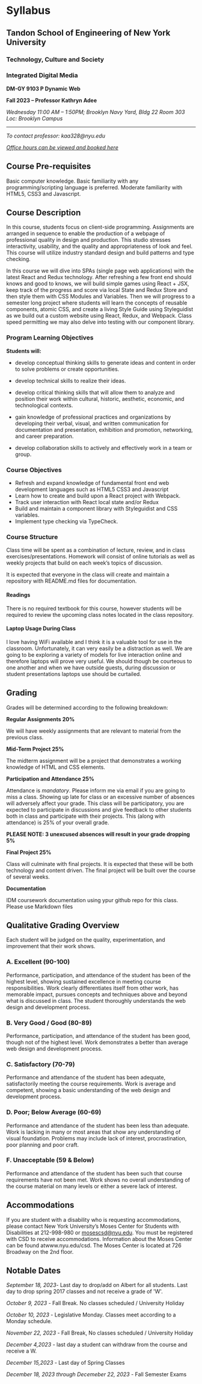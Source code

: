 # Syllabus

## Tandon School of Engineering of New York University

### Technology, Culture and Society

### Integrated Digital Media

**DM-GY 9103 P Dynamic Web**

**Fall 2023 – Professor Kathryn Adee**

_Wednesday 11:00 AM – 1:50PM; Brooklyn Navy Yard, Bldg 22 Room 303 Loc: Brooklyn Campus_

---

_To contact professor: kaa328@nyu.edu_

_[Office hours can be viewed and booked here](https://calendar.google.com/calendar/selfsched?sstoken=UUNXcDRjZFIwTXZDfGRlZmF1bHR8NDkzNWVkOWUxNGI3M2FkZTJlYTY0YjU0ZmRiNjJiYTE)_

## Course Pre-requisites

Basic computer knowledge. Basic familiarity with any programming/scripting language is preferred. Moderate familiarity with HTML5, CSS3 and Javascript.

## Course Description

In this course, students focus on client-side programming. Assignments are arranged in sequence to enable the production of a webpage of professional quality in design and production. This studio stresses interactivity, usability, and the quality and appropriateness of look and feel. This course will utilize industry standard design and build patterns and type checking.

In this course we will dive into SPAs (single page web applications) with the latest React and Redux technology. After refreshing a few front end should knows and good to knows, we will build simple games using React + JSX, keep track of the progress and score via local State and Redux Store and then style them with CSS Modules and Variables. Then we will progress to a semester long project where students will learn the concepts of reusable components, atomic CSS, and create a living Style Guide using Styleguidist as we build out a custom website using React, Redux, and Webpack. Class speed permitting we may also delve into testing with our component library.

### Program Learning Objectives

**Students will:**

- develop conceptual thinking skills to generate ideas and content in order to solve problems or create opportunities.

- develop technical skills to realize their ideas.

- develop critical thinking skills that will allow them to analyze and position their work within cultural, historic, aesthetic, economic, and technological contexts.

- gain knowledge of professional practices and organizations by developing their verbal, visual, and written communication for documentation and presentation, exhibition and promotion, networking, and career preparation.

- develop collaboration skills to actively and effectively work in a team or group.

### Course Objectives

- Refresh and expand knowledge of fundamental front end web development languages such as HTML5 CSS3 and Javascript
- Learn how to create and build upon a React project with Webpack.
- Track user interaction with React local state and/or Redux
- Build and maintain a component library with Styleguidist and CSS variables.
- Implement type checking via TypeCheck.

### Course Structure

Class time will be spent as a combination of lecture, review, and in class exercises/presentations. Homework will consist of online tutorials as well as weekly projects that build on each week’s topics of discussion.

It is expected that everyone in the class will create and maintain a repository with README.md files for documentation.

#### Readings

There is no required textbook for this course, however students will be required to review the upcoming class notes located in the class repository.

#### Laptop Usage During Class

I love having WiFi available and I think it is a valuable tool for use in the classroom. Unfortunately, it can very easily be a distraction as well. We are going to be exploring a variety of models for live interaction online and therefore laptops will prove very useful. We should though be courteous to one another and when we have outside guests, during discussion or student presentations laptops use should be curtailed.

## Grading

Grades will be determined according to the following breakdown:

**Regular Assignments 20%**

We will have weekly assignments that are relevant to material from the previous class.

**Mid-Term Project 25%**

The midterm assignment will be a project that demonstrates a working knowledge of HTML and CSS elements.

**Participation and Attendance 25%**

Attendance is _mandatory_. Please inform me via email if you are going to miss a class. Showing up late for class or an excessive number of absences will adversely affect your grade. This class will be participatory, you are expected to participate in discussions and give feedback to other students both in class and participate with their projects. This (along with attendance) is 25% of your overall grade.

**PLEASE NOTE: 3 unexcused absences will result in your grade dropping 5%**

**Final Project 25%**

Class will culminate with final projects. It is expected that these will be both technology and content driven. The final project will be built over the course of several weeks.

**Documentation**

IDM coursework documentation using ypur github repo for this class. Please use Markdown files

## Qualitative Grading Overview

Each student will be judged on the quality, experimentation, and improvement that their work shows.

### A. Excellent (90-100)

Performance, participation, and attendance of the student has been of the highest level, showing sustained excellence in meeting course responsibilities. Work clearly differentiates itself from other work, has memorable impact, pursues concepts and techniques above and beyond what is discussed in class. The student thoroughly understands the web design and development process.

### B. Very Good / Good (80-89)

Performance, participation, and attendance of the student has been good, though not of the highest level. Work demonstrates a better than average web design and development process.

### C. Satisfactory (70-79)

Performance and attendance of the student has been adequate, satisfactorily meeting the course requirements. Work is average and competent, showing a basic understanding of the web design and development process.

### D. Poor; Below Average (60-69)

Performance and attendance of the student has been less than adequate. Work is lacking in many or most areas that show any understanding of visual foundation. Problems may include lack of interest, procrastination, poor planning and poor craft.

### F. Unacceptable (59 & Below)

Performance and attendance of the student has been such that course requirements have not been met. Work shows no overall understanding of the course material on many levels or either a severe lack of interest.

## Accommodations

If you are student with a disability who is requesting accommodations, please contact New York University’s Moses Center for Students with Disabilities at 212-998-980 or mosescsd@nyu.edu. You must be registered with CSD to receive accommodations. Information about the Moses Center can be found atwww.nyu.edu/csd. The Moses Center is located at 726 Broadway on the 2nd floor.

## Notable Dates

_September 18, 2023_- Last day to drop/add on Albert for all students. Last day to drop spring 2017 classes and not receive a grade of 'W'.

_October 9, 2023_ - Fall Break. No classes scheduled / University Holiday

_October 10, 2023_ - Legislative Monday. Classes meet according to a Monday schedule.

_November 22, 2023_ - Fall Break, No classes scheduled / University Holiday

_December 4,2023_ - last day a student can withdraw from the course and receive a W.

_December 15,2023_ - Last day of Spring Classes

_December 18, 2023 through Decemeber 22, 2023_ - Fall Semester Exams
